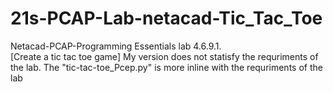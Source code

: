 # 21s-PCAP-Lab-netacad-Tic_Tac_Toe
Netacad-PCAP-Programming Essentials lab 4.6.9.1.  
[Create a tic tac toe game]
My version does not statisfy the requriments of the lab. 
The "tic-tac-toe_Pcep.py" is more inline with the requriments of the lab
